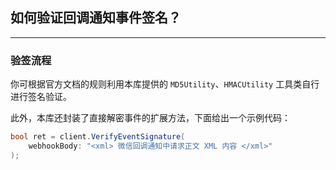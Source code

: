 ﻿## 如何验证回调通知事件签名？

---

### 验签流程

你可根据官方文档的规则利用本库提供的 `MD5Utility`、`HMACUtility` 工具类自行进行签名验证。

此外，本库还封装了直接解密事件的扩展方法，下面给出一个示例代码：

```csharp
bool ret = client.VerifyEventSignature(
    webhookBody: "<xml> 微信回调通知中请求正文 XML 内容 </xml>"
);
```
